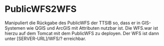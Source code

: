# PublicWFS2WFS

Manipuliert die Rückgabe des PublicWFS der TTSIB so, dass er in GIS-Systemen wie QGIS und ArcGIS mit Attributen nutzbar ist. Die WFS.war ist hierzu auf dem Tomcat mit dem PublicWFS zu deployen. Der WFS ist dann unter [SERVER-URL]/WFS/? erreichbar.
